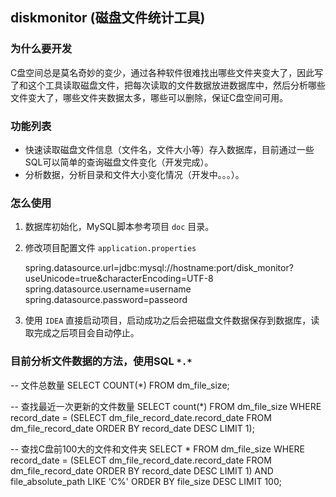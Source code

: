 ## diskmonitor (磁盘文件统计工具)  

### 为什么要开发

C盘空间总是莫名奇妙的变少，通过各种软件很难找出哪些文件夹变大了，因此写了和这个工具读取磁盘文件，把每次读取的文件数据放进数据库中，然后分析哪些文件变大了，哪些文件夹数据太多，哪些可以删除，保证C盘空间可用。

### 功能列表  
* 快速读取磁盘文件信息（文件名，文件大小等）存入数据库，目前通过一些SQL可以简单的查询磁盘文件变化（开发完成）。
* 分析数据，分析目录和文件大小变化情况（开发中。。。）。

### 怎么使用

1. 数据库初始化，MySQL脚本参考项目 `doc` 目录。
2. 修改项目配置文件 `application.properties`

    spring.datasource.url=jdbc:mysql://hostname:port/disk_monitor?useUnicode=true&characterEncoding=UTF-8
    spring.datasource.username=username
    spring.datasource.password=passeord
3. 使用  `IDEA` 直接启动项目，启动成功之后会把磁盘文件数据保存到数据库，读取完成之后项目会自动停止。

### 目前分析文件数据的方法，使用SQL `*.*`


  -- 文件总数量
  SELECT COUNT(*)
  FROM dm_file_size;

  -- 查找最近一次更新的文件数量 
  SELECT count(*)
  FROM dm_file_size
  WHERE record_date = (SELECT dm_file_record_date.record_date
                       FROM dm_file_record_date
                       ORDER BY record_date DESC
                       LIMIT 1);

  -- 查找C盘前100大的文件和文件夹
  SELECT *
  FROM dm_file_size
  WHERE record_date = (SELECT dm_file_record_date.record_date
                       FROM dm_file_record_date
                       ORDER BY record_date DESC
                       LIMIT 1) AND file_absolute_path LIKE 'C%'
  ORDER BY file_size DESC
  LIMIT 100;


